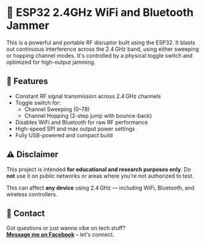 # 📡 ESP32 2.4GHz WiFi and Bluetooth Jammer

This is a powerful and portable RF disruptor built using the ESP32. It blasts out continuous interference across the 2.4 GHz band, using either sweeping or hopping channel modes. It's controlled by a physical toggle switch and optimized for high-output jamming.

## 🚀 Features

* Constant RF signal transmission across 2.4 GHz channels  
* Toggle switch for:
  * Channel Sweeping (0–78)
  * Channel Hopping (2-step jump with bounce-back)
* Disables WiFi and Bluetooth for raw RF performance  
* High-speed SPI and max output power settings  
* Fully USB-powered and compact build  

## ⚠️ Disclaimer

This project is intended **for educational and research purposes only**. Do **not** use it on public networks or areas where you're not authorized to test.

This can affect **any device** using 2.4 GHz — including WiFi, Bluetooth, and wireless controllers.

## 💬 Contact

Got questions or just wanna vibe on tech stuff?  
**[Message me on Facebook](https://facebook.com/siliacayjavier)** – let's connect.
